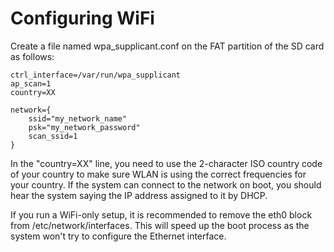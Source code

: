 # Configuring WiFi

Create a file named wpa_supplicant.conf on the FAT partition of the SD card as follows:

    ctrl_interface=/var/run/wpa_supplicant
    ap_scan=1
    country=XX

    network={
        ssid="my_network_name"
        psk="my_network_password"
        scan_ssid=1
    }
    
In the "country=XX" line, you need to use the 2-character ISO country code of your country to make sure WLAN is using the correct frequencies for your country.
If the system can connect to the network on boot, you should hear the system saying the IP address assigned to it by DHCP.

If you run a WiFi-only setup, it is recommended to remove the eth0 block from /etc/network/interfaces. This will speed up
the boot process as the system won't try to configure the Ethernet interface.
